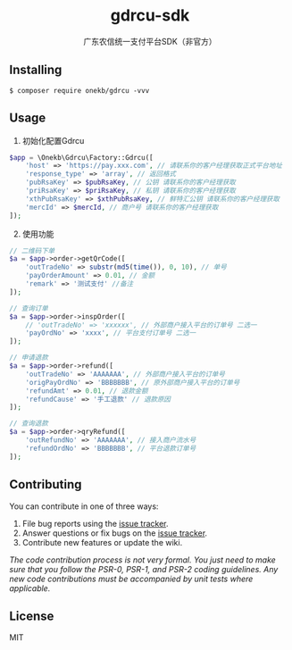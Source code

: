 <h1 align="center"> gdrcu-sdk </h1>

<p align="center"> 广东农信统一支付平台SDK（非官方）</p>


## Installing

```shell
$ composer require onekb/gdrcu -vvv
```

## Usage

1. 初始化配置Gdrcu
```php
$app = \Onekb\Gdrcu\Factory::Gdrcu([
    'host' => 'https://pay.xxx.com', // 请联系你的客户经理获取正式平台地址
    'response_type' => 'array', // 返回格式
    'pubRsaKey' => $pubRsaKey, // 公钥 请联系你的客户经理获取
    'priRsaKey' => $priRsaKey, // 私钥 请联系你的客户经理获取
    'xthPubRsaKey' => $xthPubRsaKey, // 鲜特汇公钥 请联系你的客户经理获取
    'mercId' => $mercId, // 商户号 请联系你的客户经理获取
]);
```

2. 使用功能
```php
// 二维码下单
$a = $app->order->getQrCode([
    'outTradeNo' => substr(md5(time()), 0, 10), // 单号
    'payOrderAmount' => 0.01, // 金额
    'remark' => '测试支付' //备注
]);

// 查询订单
$a = $app->order->inspOrder([
    // 'outTradeNo' => 'xxxxxx', // 外部商户接入平台的订单号 二选一
    'payOrdNo' => 'xxxx', // 平台支付订单号 二选一
]);

// 申请退款
$a = $app->order->refund([
    'outTradeNo' => 'AAAAAAA', // 外部商户接入平台的订单号
    'origPayOrdNo' => 'BBBBBBB', // 原外部商户接入平台的订单号
    'refundAmt' => 0.01, // 退款金额
    'refundCause' => '手工退款' // 退款原因
]);

// 查询退款
$a = $app->order->qryRefund([
    'outRefundNo' => 'AAAAAAA', // 接入商户流水号
    'refundOrdNo' => 'BBBBBBB', // 平台退款订单号
]);
```

## Contributing

You can contribute in one of three ways:

1. File bug reports using the [issue tracker](https://github.com/onekb/gdrcu/issues).
2. Answer questions or fix bugs on the [issue tracker](https://github.com/onekb/gdrcu/issues).
3. Contribute new features or update the wiki.

_The code contribution process is not very formal. You just need to make sure that you follow the PSR-0, PSR-1, and PSR-2 coding guidelines. Any new code contributions must be accompanied by unit tests where applicable._

## License

MIT